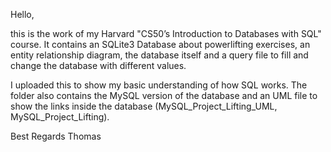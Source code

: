 Hello,

this is the work of my Harvard "CS50’s Introduction to Databases with SQL" course. It contains an SQLite3 Database about powerlifting exercises, an entity relationship diagram, the database itself and a query file to fill and change the database with different values.

I uploaded this to show my basic understanding of how SQL works. The folder also contains the MySQL version of the database and an UML file to show the links inside the database (MySQL_Project_Lifting_UML, MySQL_Project_Lifting).

Best Regards
Thomas
